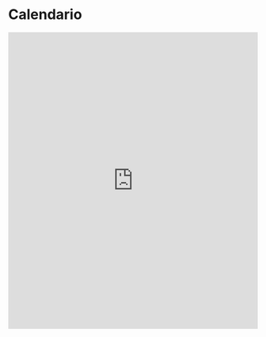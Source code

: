 # Calendario

<iframe src="https://calendar.google.com/calendar/b/2/embed?showTitle=0&amp;showPrint=0&amp;height=600&amp;wkst=1&amp;bgcolor=%23FFFFFF&amp;src=vv9jetomjodcgetqoq2d5dsvr4%40group.calendar.google.com&amp;color=%2329527A&amp;src=p1rffmj13kqqiaoesf5c6s52g0%40group.calendar.google.com&amp;color=%23711616&amp;ctz=Europe%2FMadrid" style="border-width:0" width="100%" height="600" frameborder="0" scrolling="no"></iframe>
